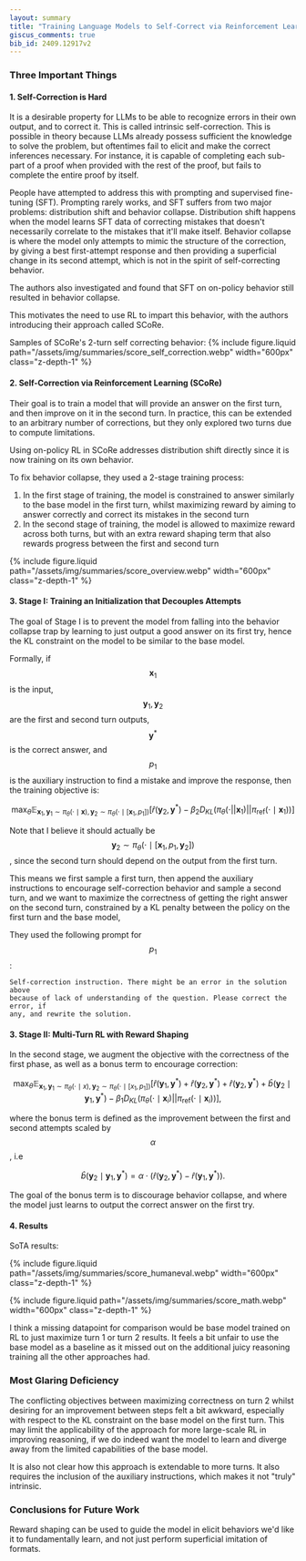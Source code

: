```yaml
---
layout: summary
title: "Training Language Models to Self-Correct via Reinforcement Learning"
giscus_comments: true
bib_id: 2409.12917v2
---
```


### Three Important Things

#### 1. Self-Correction is Hard

It is a desirable property for LLMs to be able to recognize errors in their own
output, and to correct it. This is called intrinsic self-correction. This is possible in theory
because LLMs already possess sufficient the knowledge to solve the problem, but
oftentimes fail to elicit and make the correct inferences necessary. For instance, it is
capable of completing each sub-part of a proof when provided with the rest of the proof, but fails to
complete the entire proof by itself.

People have attempted to address this with prompting and supervised fine-tuning (SFT).
Prompting rarely works, and SFT suffers from two major problems: distribution shift
and behavior collapse. Distribution shift happens when the model learns SFT
data of correcting mistakes that doesn't necessarily correlate to the mistakes
that it'll make itself. Behavior collapse is where the model only attempts to
mimic the structure of the correction, by giving a best first-attempt response
and then providing a superficial change in its second attempt, which is not in the
spirit of self-correcting behavior.

The authors also investigated and found that SFT on on-policy behavior still
resulted in behavior collapse.

This motivates the need to use RL to impart this behavior, with the authors introducing their approach
called SCoRe.

Samples of SCoRe's 2-turn self correcting behavior:
{% include figure.liquid
    path="/assets/img/summaries/score_self_correction.webp"
    width="600px"
    class="z-depth-1"
%}

#### 2. Self-Correction via Reinforcement Learning (SCoRe)

Their goal is to train a model that will provide an answer on the first turn, and then improve on it in the second turn.
In practice, this can be extended to an arbitrary number of corrections, but they only explored two turns due to
compute limitations.

Using on-policy RL in SCoRe addresses distribution shift directly since it is now training on its own behavior.

To fix behavior collapse, they used a 2-stage training process:

1. In the first stage of training, the model is constrained to answer similarly to the base
   model in the first turn, whilst maximizing reward by aiming to answer correctly and correct its mistakes in the second turn
2. In the second stage of training, the model is allowed to maximize reward across both turns, but with an extra reward shaping term that also rewards progress between the first and second turn

{% include figure.liquid
    path="/assets/img/summaries/score_overview.webp"
    width="600px"
    class="z-depth-1"
%}

#### 3. Stage I: Training an Initialization that Decouples Attempts

The goal of Stage I is to prevent the model from falling into the behavior
collapse trap by learning to just output a good answer on its first try, hence
the KL constraint on the model to be similar to the base model.

Formally, if $$\boldsymbol{x}_1$$ is the input, $$\boldsymbol{y}_1, \boldsymbol{y}_2$$ are the first and second turn outputs, $$\boldsymbol{y}^*$$ is the correct answer, and $$p_1$$ is the auxiliary instruction to find a mistake and improve the response, then the training objective is:

$$\max _\theta \mathbb{E}_{\boldsymbol{x}_1, \boldsymbol{y}_1 \sim \pi_\theta(\cdot \mid \boldsymbol{x}), \boldsymbol{y}_2 \sim \pi_\theta\left(\cdot \mid\left[\boldsymbol{x}_1, p_1\right]\right)}\left[\hat{r}\left(\boldsymbol{y}_2, \boldsymbol{y}^*\right)-\beta_2 D_{K L}\left(\pi_\theta\left(\cdot| | \boldsymbol{x}_1\right)| | \pi_{\mathrm{ref}}\left(\cdot \mid \boldsymbol{x}_1\right)\right)\right]$$

Note that I believe it should actually be $$\boldsymbol{y}_2 \sim \pi_\theta\left(\cdot \mid\left[\boldsymbol{x}_1, p_1, \boldsymbol{y}_2\right]\right)$$, since the second turn should depend on the output from the first turn.

This means we first sample a first turn, then append the auxiliary instructions
to encourage self-correction behavior and sample a second turn, and we want to
maximize the correctness of getting the right answer on the second turn,
constrained by a KL penalty between the policy on the first turn and the base
model,

They used the following prompt for $$p_1$$:

```
Self-correction instruction. There might be an error in the solution above
because of lack of understanding of the question. Please correct the error, if
any, and rewrite the solution.
```

#### 3. Stage II: Multi-Turn RL with Reward Shaping

In the second stage, we augment the objective with the correctness of the first phase, as well as a bonus term to encourage correction:

$$
\max _\theta \mathbb{E}_{\boldsymbol{x}_1, \boldsymbol{y}_1 \sim \pi_\theta(\cdot \mid x), \boldsymbol{y}_2 \sim \pi_\theta\left(\cdot \mid\left[x_1, p_1\right]\right)}\left[
    \hat{r}\left(\boldsymbol{y}_1, \boldsymbol{y}^*\right)
    + \hat{r}\left(\boldsymbol{y}_2, \boldsymbol{y}^*\right)
    + \hat{r}\left(\boldsymbol{y}_2, \boldsymbol{y}^*\right)
    + \hat{b}\left(\boldsymbol{y}_2 \mid \boldsymbol{y}_1, \boldsymbol{y}^*\right)
    -\beta_1 D_{K L}\left(\pi_\theta\left(\cdot \mid \boldsymbol{x}_i\right)| | \pi_{\mathrm{ref}}\left(\cdot \mid \boldsymbol{x}_i\right)\right)\right],
$$

where the bonus term is defined as the improvement between the first and second attempts scaled by $$\alpha$$, i.e

$$
\hat{b}\left(\boldsymbol{y}_2 \mid \boldsymbol{y}_1, \boldsymbol{y}^*\right) =
\alpha \cdot\left(\hat{r}\left(\boldsymbol{y}_2, \boldsymbol{y}^*\right)-\widehat{r}\left(\boldsymbol{y}_1, \boldsymbol{y}^*\right)\right).
$$

The goal of the bonus term is to discourage behavior collapse, and where the model just learns to output
the correct answer on the first try.

#### 4. Results

SoTA results:

{% include figure.liquid
    path="/assets/img/summaries/score_humaneval.webp"
    width="600px"
    class="z-depth-1"
%}

{% include figure.liquid
    path="/assets/img/summaries/score_math.webp"
    width="600px"
    class="z-depth-1"
%}

I think a missing datapoint for comparison would be base model trained on RL to
just maximize turn 1 or turn 2 results. It feels a bit unfair to use the base
model as a baseline as it missed out on the additional juicy reasoning training
all the other approaches had.

### Most Glaring Deficiency

The conflicting objectives between maximizing correctness on turn 2 whilst
desiring for an improvement between steps felt a bit awkward, especially with
respect to the KL constraint on the base model on the first turn. This may limit
the applicability of the approach for more large-scale RL in improving
reasoning, if we do indeed want the model to learn and diverge away from the
limited capabilities of the base model.

It is also not clear how this approach is extendable to more turns. It also
requires the inclusion of the auxiliary instructions, which makes it not "truly"
intrinsic.

### Conclusions for Future Work

Reward shaping can be used to guide the model in elicit behaviors we'd like it
to fundamentally learn, and not just perform superficial imitation of formats.
